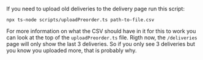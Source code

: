 If you need to upload old deliveries to the delivery page run this script:

`npx ts-node scripts/uploadPreorder.ts path-to-file.csv`

For more information on what the CSV should have in it for this to work you can look at the top of the `uploadPreorder.ts` file. Rigth now, the `/deliveries` page will only show the last 3 deliveries. So if you only see 3 deliveries but you know you uploaded more, that is probably why.